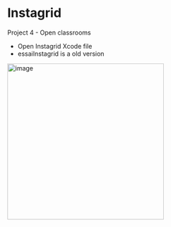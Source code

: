 # Instagrid
Project 4 - Open classrooms
- Open Instagrid Xcode file
- essaiInstagrid is a old version


<img width="354" alt="image" src="https://user-images.githubusercontent.com/79853433/144643285-14dd2de8-9214-436c-8957-c261c86d7256.png">

